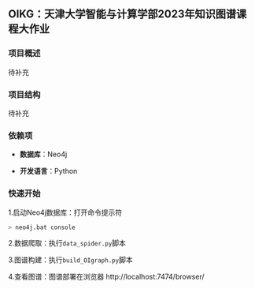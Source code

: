 ## OIKG：天津大学智能与计算学部2023年知识图谱课程大作业

### 项目概述

待补充

### 项目结构

待补充

### 依赖项

- **数据库**：Neo4j

- **开发语言**：Python

### 快速开始

1.启动Neo4j数据库：打开命令提示符

```bash
> neo4j.bat console
```

2.数据爬取：执行`data_spider.py`脚本

3.图谱构建：执行`build_OIgraph.py`脚本

4.查看图谱：图谱部署在浏览器 http://localhost:7474/browser/
